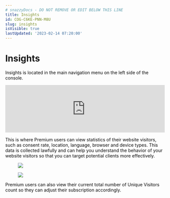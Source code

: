 ```yaml
---
# snazzyDocs - DO NOT REMOVE OR EDIT BELOW THIS LINE
title: Insights
id: COG-C6KE-PNN-M8U
slug: insights
isVisible: true
lastUpdated: '2023-02-14 07:20:00'
---
```

# Insights

<span style="color:#0A0A0A;">Insights is located in the main navigation menu on the left side of the console.</span>

<iframe allow="accelerometer; autoplay; encrypted-media; gyroscope; picture-in-picture" allowfullscreen="true" frameborder="0" src="https://www.youtube.com/embed/t6Cc1xW4YCc?showinfo=0" width="100%"></iframe>  
  
<br />

<span style="color:#0A0A0A;">This is where Premium users can view statistics of their website visitors, such as consent rate, location, language, browser and device types. This data is collected lawfully and can help you understand the behavior of your website visitors so that you can target potential clients more effectively.</span>

<figure><img src="https://app.snazzydocs.com/storage/users/hEfI2V55cVTdM5ty/docs/G2IomO8914MUXZZJ/images/JBV5bHRzOidPQAqysPWz.png" /></figure>  
  
<figure><img src="https://app.snazzydocs.com/storage/users/hEfI2V55cVTdM5ty/docs/G2IomO8914MUXZZJ/images/TpTDnGV0zbrxvBNW7gig.png" /></figure>  
  
<span style="color:#0A0A0A;">Premium users can also view their current total number of Unique Visitors count so they can adjust their subscription accordingly.</span>

<br />

<br />
